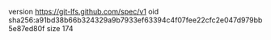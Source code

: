 version https://git-lfs.github.com/spec/v1
oid sha256:a91bd38b66b324329a9b7933ef63394c4f07fee22cfc2e047d979bb5e87ed80f
size 174
